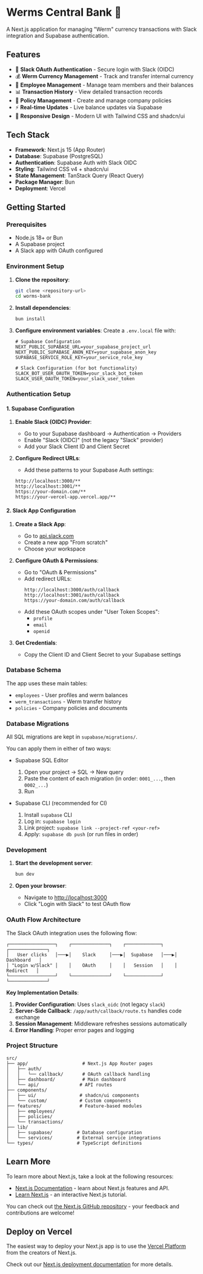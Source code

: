 # Werms Central Bank 🏦

A Next.js application for managing "Werm" currency transactions with Slack integration and Supabase authentication.

## Features

- 🔐 **Slack OAuth Authentication** - Secure login with Slack (OIDC)
- 💰 **Werm Currency Management** - Track and transfer internal currency
- 👥 **Employee Management** - Manage team members and their balances
- 📊 **Transaction History** - View detailed transaction records
- 🎯 **Policy Management** - Create and manage company policies
- ⚡ **Real-time Updates** - Live balance updates via Supabase
- 📱 **Responsive Design** - Modern UI with Tailwind CSS and shadcn/ui

## Tech Stack

- **Framework**: Next.js 15 (App Router)
- **Database**: Supabase (PostgreSQL)
- **Authentication**: Supabase Auth with Slack OIDC
- **Styling**: Tailwind CSS v4 + shadcn/ui
- **State Management**: TanStack Query (React Query)
- **Package Manager**: Bun
- **Deployment**: Vercel

## Getting Started

### Prerequisites

- Node.js 18+ or Bun
- A Supabase project
- A Slack app with OAuth configured

### Environment Setup

1. **Clone the repository**:
   ```bash
   git clone <repository-url>
   cd worms-bank
   ```

2. **Install dependencies**:
   ```bash
   bun install
   ```

3. **Configure environment variables**:
   Create a `.env.local` file with:
   ```env
   # Supabase Configuration
   NEXT_PUBLIC_SUPABASE_URL=your_supabase_project_url
   NEXT_PUBLIC_SUPABASE_ANON_KEY=your_supabase_anon_key
   SUPABASE_SERVICE_ROLE_KEY=your_service_role_key

   # Slack Configuration (for bot functionality)
   SLACK_BOT_USER_OAUTH_TOKEN=your_slack_bot_token
   SLACK_USER_OAUTH_TOKEN=your_slack_user_token
   ```

### Authentication Setup

#### 1. Supabase Configuration

1. **Enable Slack (OIDC) Provider**:
   - Go to your Supabase dashboard → Authentication → Providers
   - Enable "Slack (OIDC)" (not the legacy "Slack" provider)
   - Add your Slack Client ID and Client Secret

2. **Configure Redirect URLs**:
   - Add these patterns to your Supabase Auth settings:
   ```
   http://localhost:3000/**
   http://localhost:3001/**
   https://your-domain.com/**
   https://your-vercel-app.vercel.app/**
   ```

#### 2. Slack App Configuration

1. **Create a Slack App**:
   - Go to [api.slack.com](https://api.slack.com)
   - Create a new app "From scratch"
   - Choose your workspace

2. **Configure OAuth & Permissions**:
   - Go to "OAuth & Permissions"
   - Add redirect URLs:
     ```
     http://localhost:3000/auth/callback
     http://localhost:3001/auth/callback
     https://your-domain.com/auth/callback
     ```
   - Add these OAuth scopes under "User Token Scopes":
     - `profile`
     - `email`
     - `openid`

3. **Get Credentials**:
   - Copy the Client ID and Client Secret to your Supabase settings

### Database Schema

The app uses these main tables:
- `employees` - User profiles and werm balances
- `werm_transactions` - Werm transfer history
- `policies` - Company policies and documents

### Database Migrations

All SQL migrations are kept in `supabase/migrations/`.

You can apply them in either of two ways:

- Supabase SQL Editor
  1. Open your project → SQL → New query
  2. Paste the content of each migration (in order: `0001_...`, then `0002_...`)
  3. Run

- Supabase CLI (recommended for CI)
  1. Install `supabase` CLI
  2. Log in: `supabase login`
  3. Link project: `supabase link --project-ref <your-ref>`
  4. Apply: `supabase db push` (or run files in order)

### Development

1. **Start the development server**:
   ```bash
   bun dev
   ```

2. **Open your browser**:
   - Navigate to [http://localhost:3000](http://localhost:3000)
   - Click "Login with Slack" to test OAuth flow

### OAuth Flow Architecture

The Slack OAuth integration uses the following flow:

```
┌─────────────────┐    ┌──────────────┐    ┌─────────────┐    ┌──────────────┐
│   User clicks   │───▶│    Slack     │───▶│  Supabase   │───▶│  Dashboard   │
│ "Login w/Slack" │    │    OAuth     │    │   Session   │    │   Redirect   │
└─────────────────┘    └──────────────┘    └─────────────┘    └──────────────┘
```

**Key Implementation Details**:

1. **Provider Configuration**: Uses `slack_oidc` (not legacy `slack`)
2. **Server-Side Callback**: `/app/auth/callback/route.ts` handles code exchange
3. **Session Management**: Middleware refreshes sessions automatically
4. **Error Handling**: Proper error pages and logging

### Project Structure

```
src/
├── app/                    # Next.js App Router pages
│   ├── auth/
│   │   └── callback/       # OAuth callback handling
│   ├── dashboard/          # Main dashboard
│   └── api/               # API routes
├── components/
│   ├── ui/                # shadcn/ui components
│   └── custom/            # Custom components
├── features/              # Feature-based modules
│   ├── employees/
│   ├── policies/
│   └── transactions/
├── lib/
│   ├── supabase/         # Database configuration
│   └── services/         # External service integrations
└── types/                # TypeScript definitions
```

## Learn More

To learn more about Next.js, take a look at the following resources:

- [Next.js Documentation](https://nextjs.org/docs) - learn about Next.js features and API.
- [Learn Next.js](https://nextjs.org/learn) - an interactive Next.js tutorial.

You can check out [the Next.js GitHub repository](https://github.com/vercel/next.js) - your feedback and contributions are welcome!

## Deploy on Vercel

The easiest way to deploy your Next.js app is to use the [Vercel Platform](https://vercel.com/new?utm_medium=default-template&filter=next.js&utm_source=create-next-app&utm_campaign=create-next-app-readme) from the creators of Next.js.

Check out our [Next.js deployment documentation](https://nextjs.org/docs/app/building-your-application/deploying) for more details.
